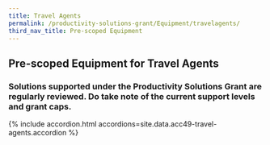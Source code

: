 ```yaml
---
title: Travel Agents
permalink: /productivity-solutions-grant/Equipment/travelagents/
third_nav_title: Pre-scoped Equipment
---
```


## Pre-scoped Equipment for Travel Agents

### Solutions supported under the Productivity Solutions Grant are regularly reviewed. Do take note of the current support levels and grant caps.

{% include accordion.html accordions=site.data.acc49-travel-agents.accordion %}

